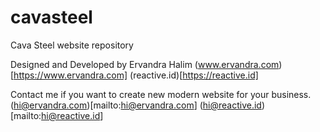 # cavasteel
Cava Steel website repository

Designed and Developed by Ervandra Halim
(www.ervandra.com)[https://www.ervandra.com]
(reactive.id)[https://reactive.id]

Contact me if you want to create new modern website for your business.
(hi@ervandra.com)[mailto:hi@ervandra.com]
(hi@reactive.id)[mailto:hi@reactive.id]